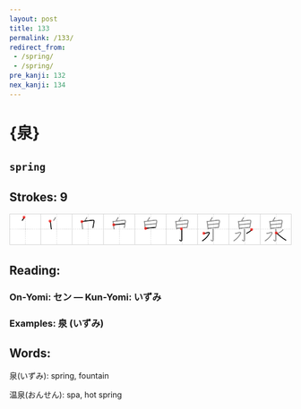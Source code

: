 ```yaml
---
layout: post
title: 133
permalink: /133/
redirect_from:
 - /spring/
 - /spring/
pre_kanji: 132
nex_kanji: 134
---
```


# {泉}

## `spring`

## Strokes: 9

<div class="stroke"><img src="../images/E6B389.png" /></div>

## Reading:

### On-Yomi: セン &mdash; Kun-Yomi: いずみ

### Examples: 泉 (いずみ)

## Words:

泉(いずみ): spring, fountain

温泉(おんせん): spa, hot spring
